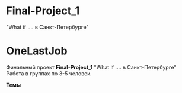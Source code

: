 # Final-Project_1
 "What if .... в Санкт-Петербурге"
 
# OneLastJob
Финальный проект
**Final-Project_1**
 "What if .... в Санкт-Петербурге"
Работа в группах по 3-5 человек.

**Темы**


